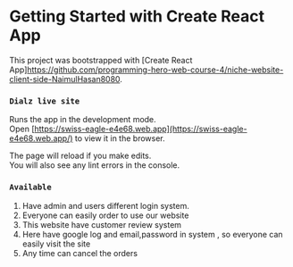 # Getting Started with Create React App

This project was bootstrapped with [Create React App]https://github.com/programming-hero-web-course-4/niche-website-client-side-NaimulHasan8080.


### `Dialz live site`

Runs the app in the development mode.\
Open [https://swiss-eagle-e4e68.web.app](https://swiss-eagle-e4e68.web.app/) to view it in the browser.

The page will reload if you make edits.\
You will also see any lint errors in the console.

### `Available`
1. Have admin and users different login system.
2. Everyone can easily order to use our website
3. This website have customer review system
4. Here have google log and email,password in system , so everyone can easily visit the site
5. Any time can cancel the orders
